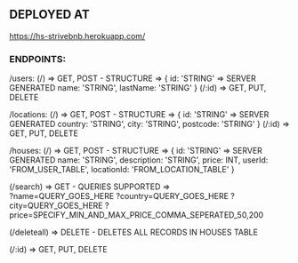 ## DEPLOYED AT 
https://hs-strivebnb.herokuapp.com/

### ENDPOINTS:
/users:
(/) => GET, POST - STRUCTURE => 
    {
        id: 'STRING'            => SERVER GENERATED
        name: 'STRING',
        lastName: 'STRING'
    }
(/:id) => GET, PUT, DELETE

/locations:
(/) => GET, POST - STRUCTURE => 
    {
        id: 'STRING'            => SERVER GENERATED
        country: 'STRING',
        city: 'STRING',
        postcode: 'STRING'
    }
(/:id) => GET, PUT, DELETE

/houses:
(/) => GET, POST - STRUCTURE => 
    {
        id: 'STRING'            => SERVER GENERATED
        name: 'STRING',
        description: 'STRING',
        price: INT,
        userId: 'FROM_USER_TABLE',
        locationId: 'FROM_LOCATION_TABLE'
    }

(/search) => GET - QUERIES SUPPORTED =>    
    ?name=QUERY_GOES_HERE 
    ?country=QUERY_GOES_HERE
    ?city=QUERY_GOES_HERE
    ?price=SPECIFY_MIN_AND_MAX_PRICE_COMMA_SEPERATED_50,200

(/deleteall) => DELETE - DELETES ALL RECORDS IN HOUSES TABLE

(/:id) => GET, PUT, DELETE